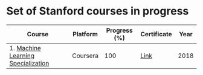 # Set of Stanford courses in progress


| Course | Platform | Progress (%) | Certificate | Year |
| --- | --- | --- | --- | --- |
| 1. [Machine Learning Specialization](https://www.coursera.org/specializations/machine-learning-introduction) | Coursera | 100 | [Link](https://coursera.org/share/06412eeb77e5dd97df9c932b507a0087) | 2018 |

